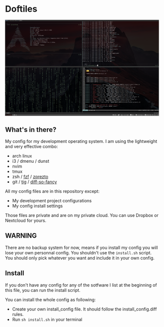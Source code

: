 #  Doftiles

![Phantas0s rice](screen.png "Phantas0s rice")

## What's in there?

My config for my development operating system.
I am using the lightweight and very effective combo:

* arch linux
* i3 / dmenu / dunst
* nvim
* tmux
* zsh / [fzf](https://github.com/junegunn/fzf) / [zprezto](https://github.com/sorin-ionescu/prezto)
* git / [tig](https://github.com/jonas/tig) / [diff-so-fancy](https://github.com/so-fancy/diff-so-fancy)

All my config files are in this repository except:
* My development project configurations
* My config install settings

Those files are private and are on my private cloud. You can use Dropbox or Nextcloud for yours.

## WARNING

There are no backup system for now, means if you install my config you will lose your own personnal config.
You shouldn't use the `install.sh` script. You should only pick whatever you want and include it in your own config.


## Install

If you don't have any config for any of the sotfware I list at the beginning of this file, you can run the install script.

You can install the whole config as following:
* Create your own install_config file. It should follow the install_config.diff rules.
* Run `sh install.sh` in your terminal


